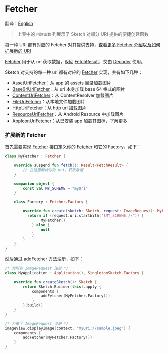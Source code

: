 # Fetcher

翻译：[English](fetcher.md)

> 上表中的 `创建函数` 列展示了 Sketch 对部分 URI 提供的便捷创建函数

每一种 URI 都有对应的 Fetcher 对其提供支持，[查看更多 Fetcher 介绍以及如何扩展新的 URI][fetcher]

[Fetcher] 用于从 uri 获取数据，返回 [FetchResult]，交由 [Decoder] 使用。

Sketch 对支持的每一种 uri 都有对应的 [Fetcher] 实现，共有如下几种：

* [AssetUriFetcher][AssetUriFetcher]：从 app 的 assets 目录加载图片
* [Base64UriFetcher][Base64UriFetcher]：从 uri 本身加载 base 64 格式的图片
* [ContentUriFetcher][ContentUriFetcher]：从 ContentResolver 加载图片
* [FileUriFetcher][FileUriFetcher]：从本地文件加载图片
* [HttpUriFetcher][HttpUriFetcher]：从 http uri 加载图片
* [ResourceUriFetcher][ResourceUriFetcher]：从 Android Resource 中加载图片
* [AppIconUriFetcher][AppIconUriFetcher]：从已安装 app
  加载其图标，[了解更多](apk_app_icon_zh.md#显示已安装-APP-的图标)

### 扩展新的 Fetcher

首先需要实现 [Fetcher] 接口定义你的 [Fetcher] 和它的 Factory，如下：

```kotlin
class MyFetcher : Fetcher {

    override suspend fun fetch(): Result<FetchResult> {
        // 在这里解析你的 uri，获取数据
    }

    companion object {
        const val MY_SCHEME = "myUri"
    }

    class Factory : Fetcher.Factory {

        override fun create(sketch: Sketch, request: ImageRequest): MyFetcher? {
          return if (request.uri.startWith("$MY_SCHEME://")) {
                MyFetcher()
            } else {
                null
            }
        }
    }
}
```

然后通过 addFetcher 方法注册，如下：

```kotlin
/* 为所有 ImageRequest 注册 */
class MyApplication : Application(), SingletonSketch.Factory {

    override fun createSketch(): Sketch {
        return Sketch.Builder(this).apply {
            components {
                addFetcher(MyFetcher.Factory())
            }
        }.build()
    }
}

/* 为单个 ImageRequest 注册 */
imageView.displayImage(context, "myUri://sample.jpeg") {
    components {
        addFetcher(MyFetcher.Factory())
    }
}
```

[comment]: <> (class)

[ImageRequest]: ../../sketch-core/src/commonMain/kotlin/com/github/panpf/sketch/request/ImageRequest.kt

[Decoder]: ../../sketch-core/src/commonMain/kotlin/com/github/panpf/sketch/decode/Decoder.kt

[Fetcher]: ../../sketch-core/src/commonMain/kotlin/com/github/panpf/sketch/fetch/Fetcher.kt

[FetchResult]: ../../sketch-core/src/commonMain/kotlin/com/github/panpf/sketch/fetch/FetchResult.kt

[AssetUriFetcher]: ../../sketch-core/src/commonMain/kotlin/com/github/panpf/sketch/fetch/AssetUriFetcher.kt

[Base64UriFetcher]: ../../sketch-core/src/commonMain/kotlin/com/github/panpf/sketch/fetch/Base64UriFetcher.kt

[ContentUriFetcher]: ../../sketch-core/src/commonMain/kotlin/com/github/panpf/sketch/fetch/ContentUriFetcher.kt

[FileUriFetcher]: ../../sketch-core/src/commonMain/kotlin/com/github/panpf/sketch/fetch/FileUriFetcher.kt

[HttpUriFetcher]: ../../sketch-core/src/commonMain/kotlin/com/github/panpf/sketch/fetch/HttpUriFetcher.kt

[ResourceUriFetcher]: ../../sketch-core/src/commonMain/kotlin/com/github/panpf/sketch/fetch/ResourceUriFetcher.kt

[AppIconUriFetcher]: ../../sketch-extensions-core/src/main/kotlin/com/github/panpf/sketch/fetch/AppIconUriFetcher.kt